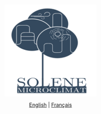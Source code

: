 <div align="center">

<!-- logo -->
<p align="center">
  <img src="/fig/logo.png" width="250px" style="vertical-align:middle;">
</p>

<!-- language -->

[English](README.md) | [Français](README_fr-FR.md)

</div>
